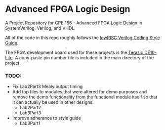 # Advanced FPGA Logic Design

A Project Repository for CPE 166 - Advanced FPGA Logic Design in SystemVerilog, Verilog, and VHDL.

All of the code in this repo roughly follows the [lowRISC Verilog Coding Style Guide](https://github.com/lowRISC/style-guides/blob/master/VerilogCodingStyle.md).

The FPGA development board used for these projects is the [Terasic DE10-Lite](https://www.terasic.com.tw/cgi-bin/page/archive.pl?Language=English&CategoryNo=234&No=1021). A copy-paste pin number file is included in the main directory of the project.

### TODO:
- Fix Lab2Part3 Mealy output timing
- Add top files to modules that were altered for demo purposes and remove the demo functionality from the functional module itself so that it can actually be used in other designs.
  - Lab2Part2
  - Lab3Part3
- Improve adherance to style guide
  - Lab3Part1
